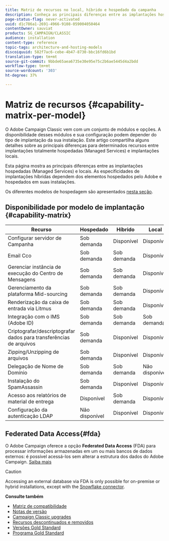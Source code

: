 ```yaml
---
title: Matriz de recursos no local, híbrido e hospedado da campanha
description: Conheça as principais diferenças entre as implantações hospedadas e no local
page-status-flag: never-activated
uuid: d1c786a1-2691-4966-9108-059004050464
contentOwner: sauviat
products: SG_CAMPAIGN/CLASSIC
audience: installation
content-type: reference
topic-tags: architecture-and-hosting-models
discoiquuid: 582f7ac6-cebe-4b47-8730-bbc16fd6b1bd
translation-type: tm+mt
source-git-commit: 9bbde65aea6735e30e95e75c2b6ae5445d4a2bdd
workflow-type: tm+mt
source-wordcount: '303'
ht-degree: 37%

---
```



# Matriz de recursos {#capability-matrix-per-model}

O Adobe Campaign Classic vem com um conjunto de módulos e opções. A disponibilidade desses módulos e sua configuração podem depender do tipo de implantação da sua instalação. Este artigo compartilha alguns detalhes sobre as principais diferenças para determinados recursos entre implantações totalmente hospedadas (Managed Services) e implantações locais.

Esta página mostra as principais diferenças entre as implantações hospedadas (Managed Services) e locais. As especificidades de implantações híbridas dependem dos elementos hospedados pelo Adobe e hospedados em suas instalações.

Os diferentes modelos de hospedagem são apresentados [nesta seção](../../installation/using/hosting-models.md).

## Disponibilidade por modelo de implantação {#capability-matrix}

| Recurso | Hospedado | Híbrido | Local | Detalhes |
|-----------------------------------------------|------------------|-----------|---------------|-----------------------------------------------------------------------------------------------------------------------------------------------------------------------------------------------------------------------|
| Configurar servidor de Campanha | Sob demanda | Disponível | Disponível | [Saiba mais](../../installation/using/the-server-configuration-file.md) |
| Email Cco | Sob demanda | Sob demanda | Disponível | [Saiba mais](../../installation/using/email-archiving.md) |
| Gerenciar instância de execução do Centro de Mensagens | Sob demanda | Sob demanda | Disponível | [Saiba mais](../../message-center/using/about-transactional-messaging.md) |
| Gerenciamento da plataforma Mid-sourcing | Sob demanda | Sob demanda | Disponível | [Saiba mais](../../installation/using/mid-sourcing-server.md) |
| Renderização da caixa de entrada via Litmus | Sob demanda | Sob demanda | Disponível | [Saiba mais](../../delivery/using/inbox-rendering.md) |
| Integração com o IMS (Adobe ID) | Sob demanda | Sob demanda | Sob demanda | [Saiba mais](../../integrations/using/about-adobe-id.md) |
| Criptografar/descriptografar dados para transferências de arquivos | Sob demanda | Disponível | Disponível | [Saiba mais](../../workflow/using/importing-data.md#unzipping-or-decrypting-a-file-before-processing) |
| Zipping/Unzipping de arquivos | Sob demanda | Disponível | Disponível | [Saiba mais](../../workflow/using/importing-data.md#unzipping-or-decrypting-a-file-before-processing) |
| Delegação de Nome de Domínio | Sob demanda | Sob demanda | Não disponível | [Saiba mais](https://helpx.adobe.com/br/campaign/kb/domain-name-delegation.html) |
| Instalação do SpamAssassin | Sob demanda | Disponível | Disponível | [Saiba mais](../../delivery/using/spamassassin.md) |
| Acesso aos relatórios de material de entrega | Disponível | Sob demanda | Disponível | [Saiba mais](../../delivery/using/monitoring-deliverability.md) |
| Configuração da autenticação LDAP | Não disponível | Disponível | Disponível | [Saiba mais](../../installation/using/connecting-through-ldap.md) |


## Federated Data Access{#fda}

O Adobe Campaign oferece a opção **Federated Data Access** (FDA) para processar informações armazenadas em um ou mais bancos de dados externos: é possível acessá-los sem alterar a estrutura dos dados do Adobe Campaign. [Saiba mais](../../installation/using/about-fda.md)

>[!CAUTION]
>
>Accessing an external database via FDA is only possible for on-premise or hybrid installations, except with the [Snowflake connector](../../installation/using/configure-fda-snowflake.md).


**Consulte também**

* [Matriz de compatibilidade](../../rn/using/compatibility-matrix.md)
* [Notas de versão](../../rn/using/latest-release.md)
* [Campaign Classic upgrades](../../rn/using/rn-overview.md)
* [Recursos descontinuados e removidos](../../rn/using/deprecated-features.md)
* [Versões Gold Standard](../../rn/using/gold-standard.md)
* [Programa Gold Standard](https://helpx.adobe.com/br/campaign/kb/gold-standard.html)
